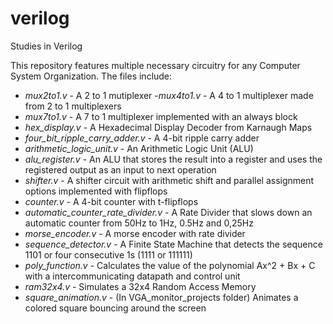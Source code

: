 # verilog
Studies in Verilog

This repository features multiple necessary circuitry for any Computer System Organization. The files include:

- _mux2to1.v_
          - A 2 to 1 mutiplexer
-_mux4to1.v_
          - A 4 to 1 multiplexer made from 2 to 1 multiplexers
- _mux7to1.v_
          - A 7 to 1 multiplexer implemented with an always block
- _hex_display.v_
          - A Hexadecimal Display Decoder from Karnaugh Maps
- _four_bit_ripple_carry_adder.v_
          - A 4-bit ripple carry adder
- _arithmetic_logic_unit.v_
          - An Arithmetic Logic Unit (ALU)
- _alu_register.v_
          - An ALU that stores the result into a register and uses the registered output as an input to next operation
- _shifter.v_
          - A shifter circuit with arithmetic shift and parallel assignment options implemented with flipflops
- _counter.v_
          - A 4-bit counter with t-flipflops
- _automatic_counter_rate_divider.v_
          - A Rate Divider that slows down an automatic counter from 50Hz to 1Hz, 0.5Hz and 0,25Hz
- _morse_encoder.v_
          - A morse encoder with rate divider
- _sequence_detector.v_
          - A Finite State Machine that detects the sequence 1101 or four consecutive 1s (1111 or 111111)
- _poly_function.v_
          - Calculates the value of the polynomial Ax^2 + Bx + C with a intercommunicating datapath and control unit
- _ram32x4.v_
          - Simulates a 32x4 Random Access Memory
- _square_animation.v_
          - (In VGA_monitor_projects folder) Animates a colored square bouncing around the screen
